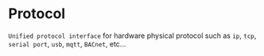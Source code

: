 # Protocol

`Unified protocol interface` for hardware physical protocol such as `ip`, `tcp`, `serial port`, `usb`, `mqtt`, `BACnet`, etc...
